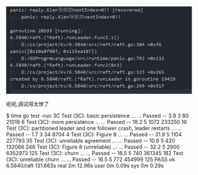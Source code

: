 ![alt text](image.png)

呃呃,调试得太惨了

$ time go test -run 3C
Test (3C): basic persistence ...
  ... Passed --   3.9  3   80   21018    6
Test (3C): more persistence ...
  ... Passed --  18.2  5 1072  233250   16
Test (3C): partitioned leader and one follower crash, leader restarts ...
  ... Passed --   1.7  3   34    8704    4
Test (3C): Figure 8 ...
  ... Passed --  31.9  5 1104  227793   35
Test (3C): unreliable agreement ...
  ... Passed --  10.6  5  420  132066  246
Test (3C): Figure 8 (unreliable) ...
  ... Passed --  32.2  5 2900 6352973  125
Test (3C): churn ...
  ... Passed --  16.5  5  740  361345  182
Test (3C): unreliable churn ...
  ... Passed --  16.5  5  772  454999  125
PASS
ok      6.5840/raft     131.663s
real    2m 12.96s
user    0m 0.09s
sys     0m 0.29s